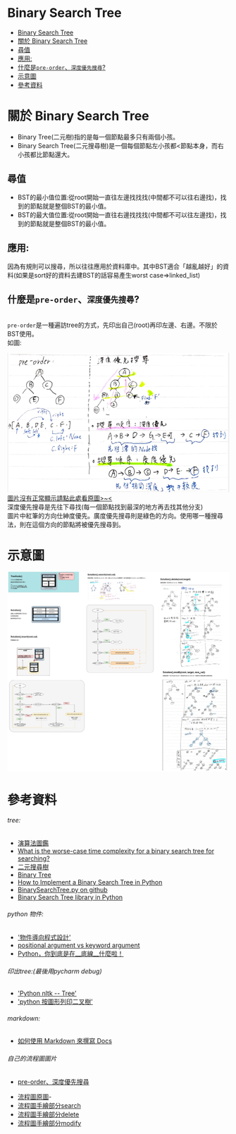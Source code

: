 # Binary Search Tree
<!-- TOC START min:1 max:3 link:true asterisk:false update:true -->
- [Binary Search Tree](#binary-search-tree)
- [關於 Binary Search Tree](#關於-binary-search-tree)
 - [尋值](#尋值)
 - [應用:](#應用)
 - [什麼是`pre-order`、`深度優先搜尋`?](#什麼是pre-order深度優先搜尋)
- [示意圖](#示意圖)
- [參考資料](#參考資料)
<!-- TOC END -->


# 關於 Binary Search Tree
* Binary Tree(二元樹)指的是每一個節點最多只有兩個小孩。
* Binary Search Tree(二元搜尋樹)是一個每個節點左小孩都<節點本身，而右小孩都比節點還大。
## 尋值
* BST的最小值位置:從root開始一直往左邊找找找(中間都不可以往右邊找)，找到的節點就是整個BST的最小值。
* BST的最大值位置:從root開始一直往右邊找找找(中間都不可以往左邊找)，找到的節點就是整個BST的最小值。
## 應用:
因為有規則可以搜尋，所以往往應用於資料庫中。其中BST適合「越亂越好」的資料(如果是sort好的資料去建BST的話容易產生worst case=>linked_list)
## 什麼是`pre-order`、`深度優先搜尋`?
<br> `pre-order`是一種遍訪tree的方式，先印出自己(root)再印左邊、右邊。不限於BST使用。
<br> 如圖:

![image](https://github.com/evaneversaydie/My_Study_Note/blob/master/_img/HW3_1.jpg?raw=true)
[圖片沒有正常顯示請點此處看原圖>~<](https://github.com/evaneversaydie/My_Study_Note/blob/master/_img/HW3_1.jpg)
<br>深度優先搜尋是先往下尋找(每一個節點找到最深的地方再去找其他分支)
<br>圖片中紅筆的方向仕紳度優先。廣度優先搜尋則是綠色的方向。使用哪一種搜尋法，則在這個方向的節點將被優先搜尋到。

# 示意圖
![HW3_BST_flow.jpg](https://github.com/evaneversaydie/My_Study_Note/blob/master/_img/HW3_BST_flow.jpg?raw=true)

# 參考資料
###### tree:

* [演算法圖鑑](https://www.books.com.tw/products/0010771263)
* [What is the worse-case time complexity for a binary search tree for searching?](https://www.quora.com/What-is-the-worse-case-time-complexity-for-a-binary-search-tree-for-searching)
* [二元搜尋樹](https://zh.wikipedia.org/zh-tw/%E4%BA%8C%E5%85%83%E6%90%9C%E5%B0%8B%E6%A8%B9)
* [Binary Tree](http://www.csie.ntnu.edu.tw/~u91029/BinaryTree.html)
* [How to Implement a Binary Search Tree in Python
](https://medium.com/@stephenagrice/how-to-implement-a-binary-search-tree-in-python-e1cdba29c533)
* [BinarySearchTree.py on github](https://github.com/joeyajames/Python/blob/master/Trees/BinarySearchTree.py)
* [Binary Search Tree library in Python](https://www.laurentluce.com/posts/binary-search-tree-library-in-python/)
###### python 物件:
* ['物件導向程式設計'](https://kaochenlong.com/2011/10/13/python-oop/)
* [positional argument vs keyword argument](https://blog.csdn.net/lanchunhui/article/details/50039769)
* [Python，你到底是在__底線__什麼啦！](https://aji.tw/python%E4%BD%A0%E5%88%B0%E5%BA%95%E6%98%AF%E5%9C%A8__%E5%BA%95%E7%B7%9A__%E4%BB%80%E9%BA%BC%E5%95%A6/)
###### 印出tree:(最後用pycharm debug)
* ['Python nltk -- Tree'](http://cpmarkchang.logdown.com/posts/184948-python-nltk-tree)
* ['python 按圖形列印二叉樹'](https://www.itread01.com/content/1547977526.html)

###### markdown:
* [如何使用 Markdown 來撰寫 Docs](https://docs.microsoft.com/zh-tw/contribute/how-to-write-use-markdown)

###### 自己的流程圖圖片
* [pre-order、深度優先搜尋](https://github.com/evaneversaydie/My_Study_Note/blob/master/_img/HW3_1.jpg)
- [流程圖原圖](https://github.com/evaneversaydie/My_Study_Note/blob/master/_img/HW3_BST_flow.jpg)-
- [流程圖手繪部分search](https://github.com/evaneversaydie/My_Study_Note/blob/master/_img/HW3_3.jpg?raw=true)
- [流程圖手繪部分delete](https://github.com/evaneversaydie/My_Study_Note/blob/master/_img/HW3_5.jpg?raw=true)
- [流程圖手繪部分modify](https://github.com/evaneversaydie/My_Study_Note/blob/master/_img/HW3_4.jpg?raw=true)
